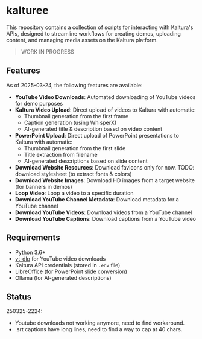 # kalturee

This repository contains a collection of scripts for interacting with Kaltura's APIs, designed to streamline workflows for creating demos, uploading content, and managing media assets on the Kaltura platform.

> WORK IN PROGRESS

## Features

As of 2025-03-24, the following features are available:

- **YouTube Video Downloads**: Automated downloading of YouTube videos for demo purposes
- **Kaltura Video Upload**: Direct upload of videos to Kaltura with automatic:
  - Thumbnail generation from the first frame
  - Caption generation (using WhisperX)
  - AI-generated title & description based on video content
- **PowerPoint Upload**: Direct upload of PowerPoint presentations to Kaltura with automatic:
  - Thumbnail generation from the first slide
  - Title extraction from filename
  - AI-generated descriptions based on slide content
- **Download Website Resources**: Download favicons only for now. TODO: download stylesheet (to extract fonts & colors)
- **Download Website Images**: Download HD images from a target website (for banners in demos)
- **Loop Video**: Loop a video to a specific duration
- **Download YouTube Channel Metadata**: Download metadata for a YouTube channel
- **Download YouTube Videos**: Download videos from a YouTube channel
- **Download YouTube Captions**: Download captions from a YouTube video

## Requirements

- Python 3.6+
- [yt-dlp](https://github.com/yt-dlp/yt-dlp) for YouTube video downloads
- Kaltura API credentials (stored in `.env` file)
- LibreOffice (for PowerPoint slide conversion)
- Ollama (for AI-generated descriptions)

## Status

250325-2224: 
- Youtube downloads not working anymore, need to find workaround.
- .srt captions have long lines, need to find a way to cap at 40 chars.


